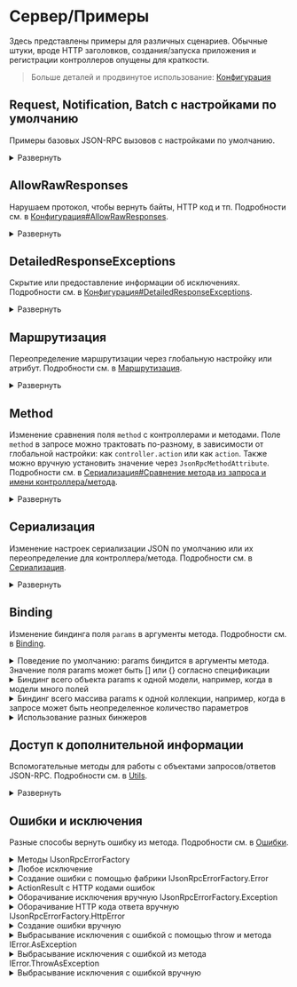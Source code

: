 # Сервер/Примеры

Здесь представлены примеры для различных сценариев. Обычные штуки, вроде HTTP заголовков, создания/запуска приложения и регистрации контроллеров опущены для краткости.

> Больше деталей и продвинутое использование: [Конфигурация](configuration)

## Request, Notification, Batch с настройками по умолчанию

Примеры базовых JSON-RPC вызовов с настройками по умолчанию.

<details>
<summary>Развернуть</summary>

> `Program.cs`
```cs
// ...
builder.Services.AddJsonRpcServer();
// ...
app.UseJsonRpc();
// ...
```

> `EchoController.cs`
```cs
public class EchoController : JsonRpcControllerBase
{
    public async Task<ActionResult<string>> ToLower(string value)
    {
        // ...
        var result = value.ToLowerInvariant();
        return this.Ok(result);
    }
}
```

<table>
<tr>
    <th>
        Запрос
    </th>
    <th>
        Ответ
    </th>
</tr>

<tr>

<td valign="top">

JSON-RPC Request
```http
POST /api/jsonrpc HTTP/1.1
Content-Type: application/json; charset=utf-8
```
```json
{
    "id": 1,
    "method": "echo.to_lower",
    "params": {
        "value": "TEST"
    },
    "jsonrpc": "2.0"
}
```

</td>
<td valign="top">

Обычный ответ
```http
HTTP/1.1 200 OK
Content-Type: application/json; charset=utf-8
```
```json
{
    "id": 1,
    "result": "test",
    "jsonrpc": "2.0"
}
```

</td>
</tr>

<tr>

<td valign="top">

JSON-RPC Notification
```http
POST /api/jsonrpc HTTP/1.1
Content-Type: application/json; charset=utf-8
```
```json
{
    "method": "echo.to_lower",
    "params": {
        "value": "TEST"
    },
    "jsonrpc": "2.0"
}
```

</td>
<td valign="top">

Нет ответа, по спецификации
```http
HTTP/1.1 200 OK
Content-Length: 0
```

</td>
</tr>

<tr>

<td valign="top">

JSON-RPC Batch
```http
POST /api/jsonrpc HTTP/1.1
Content-Type: application/json; charset=utf-8
```
```json
[
    {
        "id": 1,
        "method": "echo.to_lower",
        "params": {
            "value": "REQUEST WITH ID AS NUMBER"
        },
        "jsonrpc": "2.0"
    },
    {
        "id": "abc",
        "method": "echo.to_lower",
        "params": {
            "value": "REQUEST WITH ID AS STRING"
        },
        "jsonrpc": "2.0"
    },
    {
        "id": null,
        "method": "echo.to_lower",
        "params": {
            "value": "REQUEST WITH NULL ID"
        },
        "jsonrpc": "2.0"
    },
    {
        "method": "echo.to_lower",
        "params": {
            "value": "NOTIFICATION, NO RESPONSE EXPECTED"
        },
        "jsonrpc": "2.0"
    }
]
```

</td>
<td valign="top">

Ответы для всех элементов запроса, кроме notification-ов
```http
HTTP/1.1 200 OK
Content-Type: application/json; charset=utf-8
```
```json
[
    {
        "id": 1,
        "result": "request with id as number",
        "jsonrpc": "2.0"
    },
    {
        "id": "abc",
        "result": "request with id as string",
        "jsonrpc": "2.0"
    },
    {
        "id": null,
        "result": "request with null id",
        "jsonrpc": "2.0"
    }
]
```

</td>
</tr>


</table>
</details>


## AllowRawResponses

Нарушаем протокол, чтобы вернуть байты, HTTP код и тп. Подробности см. в [Конфигурация#AllowRawResponses](configuration#AllowRawResponses).

<details>
<summary>Развернуть</summary>

> `Program.cs`
```cs
// ...
builder.Services.AddJsonRpcServer(static options => options.AllowRawResponses = true);
// ...
app.UseJsonRpc();
// ...
```

> `DataController.cs`
```cs
public class DataController : JsonRpcControllerBase
{
    public async Task<IActionResult> GetBytes(int count)
    {
        // ...
        var bytes = Enumerable.Range(0, count).Select(static x => (byte) x).ToArray();
        return new FileContentResult(bytes, "application/octet-stream");
    }

    public async Task<IActionResult> RedirectTo(string url)
    {
        // ...
        return this.RedirectPermanent(url);
    }
}
```

<table>
<tr>
    <th>
        Запрос
    </th>
    <th>
        Ответ
    </th>
</tr>

<tr>

<td valign="top">

Запрос GetBytes
```http
POST /api/jsonrpc HTTP/1.1
Content-Type: application/json; charset=utf-8
```
```json
{
    "id": 1,
    "method": "data.get_bytes",
    "params": {
        "count": 100
    },
    "jsonrpc": "2.0"
}
```

</td>
<td valign="top">

Неизмененные байты в ответе
```http
HTTP/1.1 200 OK
Content-Type: application/octet-stream
Content-Length: 100
```
```
�

 !"#$%&'()*+,-./0123456789:;<=>?@ABCDEFGHIJKLMNOPQRSTUVWXYZ[\]^_`abc
```

</td>
</tr>

<tr>

<td valign="top">

Запрос RedirectTo
```http
POST /api/jsonrpc HTTP/1.1
Content-Type: application/json; charset=utf-8
```
```json
{
    "id": 1,
    "method": "data.redirect_to",
    "params": {
        "url": "https://google.com"
    },
    "jsonrpc": "2.0"
}
```

</td>
<td valign="top">

HTTP Redirect
```http
HTTP/1.1 301 Moved Permanently
Content-Length: 0
Location: https://google.com
```

</td>
</tr>

<tr>

<td valign="top">

JSON-RPC Batch
```http
POST /api/jsonrpc HTTP/1.1
Content-Type: application/json; charset=utf-8
```
```json
[
    {
        "id": 1,
        "method": "data.get_bytes",
        "params": {
            "count": 100
        },
        "jsonrpc": "2.0"
    }
]
```

</td>
<td valign="top">

JSON-RPC Error
```http
HTTP/1.1 200 OK
Content-Type: application/json; charset=utf-8
```
```json
[
    {
        "id": 1,
        "error": {
            "code": -32001,
            "message": "Server error",
            "data": {
                "type": "Tochka.JsonRpc.Server.Exceptions.JsonRpcServerException",
                "message": "Raw responses are not allowed in batch requests",
                "details": null
            }
        },
        "jsonrpc": "2.0"
    }
]
```

</td>
</tr>


</table>
</details>


## DetailedResponseExceptions

Скрытие или предоставление информации об исключениях. Подробности см. в [Конфигурация#DetailedResponseExceptions](configuration#DetailedResponseExceptions).

<details>
<summary>Развернуть</summary>

> `Program.cs`
```cs
// ...
builder.Services.AddJsonRpcServer(static options => options.DetailedResponseExceptions = /* true или false */);
// ...
app.UseJsonRpc();
// ...
```

> `ErrorController.cs`
```cs
public class ErrorController : JsonRpcControllerBase
{
    public async Task<IActionResult> Fail()
    {
        // ...
        throw new NotImplementedException("exception message");
    }
}
```

<table>
<tr>
    <th>
        Запрос
    </th>
    <th>
        Ответ
    </th>
</tr>

<tr>

<td valign="top">

Запрос
```http
POST /api/jsonrpc HTTP/1.1
Content-Type: application/json; charset=utf-8
```
```json
{
    "id": 1,
    "method": "error.fail",
    "params": null,
    "jsonrpc": "2.0"
}
```

</td>
<td valign="top">

Отсутствуют details, если `DetailedResponseExceptions` равен **false**
```http
HTTP/1.1 200 OK
Content-Type: application/json; charset=utf-8
```
```json
{
    "id": 1,
    "error": {
        "code": -32000,
        "message": "Server error",
        "data": {
            "type": "System.NotImplementedException",
            "message": "exception message",
            "details": null
        }
    },
    "jsonrpc": "2.0"
}
```

</td>
</tr>

<tr>

<td valign="top">

Запрос
```http
POST /api/jsonrpc HTTP/1.1
Content-Type: application/json; charset=utf-8
```
```json
{
    "id": 1,
    "method": "error.fail",
    "params": null,
    "jsonrpc": "2.0"
}
```

</td>
<td valign="top">

`exception.ToString()` в поле details, если `DetailedResponseExceptions` равен **true**
```http
HTTP/1.1 200 OK
Content-Type: application/json; charset=utf-8
```
```json
{
    "id": 1,
    "error": {
        "code": -32000,
        "message": "Server error",
        "data": {
            "type": "System.NotImplementedException",
            "message": "exception message",
            "details": "System.NotImplementedException: exception message\r\n   at Application.Controllers.ErrorController.Fail() in C:\\Path\\To\\Application\\Controllers\\ErrorController.cs:line 7\r\n   at lambda_method6(Closure , Object , Object[] )\r\n   at Microsoft.AspNetCore.Mvc.Infrastructure.ActionMethodExecutor.SyncObjectResultExecutor.Execute(IActionResultTypeMapper mapper, ObjectMethodExecutor executor, Object controller, Object[] arguments)\r\n   at Microsoft.AspNetCore.Mvc.Infrastructure.ControllerActionInvoker.InvokeActionMethodAsync()\r\n   at Microsoft.AspNetCore.Mvc.Infrastructure.ControllerActionInvoker.Next(State& next, Scope& scope, Object& state, Boolean& isCompleted)\r\n   at Microsoft.AspNetCore.Mvc.Infrastructure.ControllerActionInvoker.InvokeNextActionFilterAsync()\r\n--- End of stack trace from previous location ---\r\n   at Microsoft.AspNetCore.Mvc.Infrastructure.ControllerActionInvoker.Rethrow(ActionExecutedContextSealed context)\r\n   at Microsoft.AspNetCore.Mvc.Infrastructure.ControllerActionInvoker.Next(State& next, Scope& scope, Object& state, Boolean& isCompleted)\r\n   at Microsoft.AspNetCore.Mvc.Infrastructure.ControllerActionInvoker.InvokeInnerFilterAsync()\r\n--- End of stack trace from previous location ---\r\n   at Microsoft.AspNetCore.Mvc.Infrastructure.ResourceInvoker.<InvokeNextExceptionFilterAsync>g__Awaited|26_0(ResourceInvoker invoker, Task lastTask, State next, Scope scope, Object state, Boolean isCompleted)"
        }
    },
    "jsonrpc": "2.0"
}
```

</td>
</tr>


</table>
</details>


## Маршрутизация

Переопределение маршрутизации через глобальную настройку или атрибут. Подробности см. в [Маршрутизация](routing).

<details>
<summary>Развернуть</summary>

Все методы JSON-RPC должны иметь одинаковый префикс адреса (по умолчанию `/api/jsonrpc`), чтобы их можно было отличить от REST запросов, если оба API используются в одном проекте. Если префикс не указан явно в route метода, то он будет добавлен автоматически. Для методов, у которых адрес не указан вручную, префикс будет использоваться как полный route (без части `/controllerName`).

Изменение адреса по умолчанию и переопределение его для контроллера или метода:
> `Program.cs`
```cs
// ...
builder.Services.AddJsonRpcServer(static options => options.RoutePrefix = "/public_api");
// ...
app.UseJsonRpc();
// ...
```

> `UsersController.cs`
```cs
/* Здесь тоже можно переопределить [Route] */
public class UsersController : JsonRpcControllerBase
{
    public async Task<ActionResult<List<string>>> GetNames()
    {
        // ...
        return this.Ok(new List<string>() { "Alice", "Bob" });
    }

    [Route("/admin_api")]
    public async Task<ActionResult<Guid>> Create(string name)
    {
        // добавляем пользователя в БД и возвращаем ID
        // ...
        return this.Ok(Guid.NewGuid());
    }
}
```

<table>
<tr>
    <th>
        Запрос
    </th>
    <th>
        Ответ
    </th>
</tr>

<tr>

<td valign="top">

Запрос GetNames по адресу по умолчанию
```http
POST /public_api HTTP/1.1
Content-Type: application/json; charset=utf-8
```
```json
{
    "id": 1,
    "method": "users.get_names",
    "params": null,
    "jsonrpc": "2.0"
}
```

</td>
<td valign="top">

Обычный ответ
```http
HTTP/1.1 200 OK
Content-Type: application/json; charset=utf-8
```
```json
{
    "id": 1,
    "result": [
        "Alice",
        "Bob"
    ],
    "jsonrpc": "2.0"
}
```

</td>
</tr>

<tr>

<td valign="top">

Запрос Create на переопределенный адрес без префикса
```http
POST /admin_api HTTP/1.1
Content-Type: application/json; charset=utf-8
```
```json
{
    "id": 1,
    "method": "users.create",
    "params": {
        "name": "Charlie"
    },
    "jsonrpc": "2.0"
}
```

</td>
<td valign="top">

Ответ с ошибкой 404
```http
HTTP/1.1 404 Not Found
Content-Length: 0
```

</td>
</tr>

<tr>

<td valign="top">

Запрос Create на переопределенный адрес с префиксом
```http
POST /public_api/admin_api HTTP/1.1
Content-Type: application/json; charset=utf-8
```
```json
{
    "id": 1,
    "method": "users.create",
    "params": {
        "name": "Charlie"
    },
    "jsonrpc": "2.0"
}
```

</td>
<td valign="top">

Обычный ответ
```http
HTTP/1.1 200 OK
Content-Type: application/json; charset=utf-8
```
```json
{
    "id": 1,
    "result": "82a160a8-ad1d-472f-84d3-569b1514f384",
    "jsonrpc": "2.0"
}
```

</td>
</tr>

</table>
</details>


## Method

Изменение сравнения поля `method` с контроллерами и методами. Поле `method` в запросе можно трактовать по-разному, в зависимости от глобальной настройки: как `controller.action` или как `action`. Также можно вручную установить значение через `JsonRpcMethodAttribute`. Подробности см. в [Сериализация#Сравнение метода из запроса и имени контроллера/метода](serialization#Сравнение-метода-из-запроса-и-имени-контроллераметода).

<details>
<summary>Развернуть</summary>


> `Program.cs`
```cs
// ...
builder.Services.AddJsonRpcServer(static options => options.DefaultMethodStyle = /* JsonRpcMethodStyle.ControllerAndAction или JsonRpcMethodStyle.ActionOnly */);
// ...
app.UseJsonRpc();
// ...
```

> `EchoController.cs`
```cs
/* Здесь тоже можно переопределить [JsonRpcMethodStyle] */
public class EchoController : JsonRpcControllerBase
{
    /* Здесь тоже можно переопределить [JsonRpcMethodStyle] или [JsonRpcMethod] */
    public async Task<ActionResult<string>> ToLower(string value)
    {
        // ...
        var result = value.ToLowerInvariant();
        return this.Ok(result);
    }

    [JsonRpcMethod("to upper")]
    public async Task<ActionResult<string>> ToUpper(string value)
    {
        // ...
        var result = value.ToUpperInvariant();
        return this.Ok(result);
    }
}
```

<table>
<tr>
    <th>
        Запрос
    </th>
    <th>
        Ответ
    </th>
</tr>

<tr>

<td valign="top">

Запрос со значением method в виде `controller.action` (`JsonRpcMethodStyle.ControllerAndAction`)
```http
POST /api/jsonrpc HTTP/1.1
Content-Type: application/json; charset=utf-8
```
```json
{
    "id": 1,
    "method": "echo.to_lower",
    "params": {
        "value": "TEST"
    },
    "jsonrpc": "2.0"
}
```

</td>
<td valign="top">

Ответ от `EchoController.ToLower`
```http
HTTP/1.1 200 OK
Content-Type: application/json; charset=utf-8
```
```json
{
    "id": 1,
    "result": "test",
    "jsonrpc": "2.0"
}
```

</td>
</tr>

<tr>

<td valign="top">

Запрос со значением method в виде `action` (`JsonRpcMethodStyle.ActionOnly`)
```http
POST /api/jsonrpc HTTP/1.1
Content-Type: application/json; charset=utf-8
```
```json
{
    "id": 1,
    "method": "to_lower",
    "params": {
        "value": "TEST"
    },
    "jsonrpc": "2.0"
}
```

</td>
<td valign="top">

Ответ от `EchoController.ToLower`
```http
HTTP/1.1 200 OK
Content-Type: application/json; charset=utf-8
```
```json
{
    "id": 1,
    "result": "test",
    "jsonrpc": "2.0"
}
```

</td>
</tr>

<tr>

<td valign="top">

Запрос с установленным вручную method (через `JsonRpcMethodAttribute`)
```http
POST /api/jsonrpc HTTP/1.1
Content-Type: application/json; charset=utf-8
```
```json
{
    "id": 1,
    "method": "to upper",
    "params": {
        "value": "test"
    },
    "jsonrpc": "2.0"
}
```

</td>
<td valign="top">

Ответ от `EchoController.ToUpper`
```http
HTTP/1.1 200 OK
Content-Type: application/json; charset=utf-8
```
```json
{
    "id": 1,
    "result": "TEST",
    "jsonrpc": "2.0"
}
```

</td>
</tr>


</table>
</details>


## Сериализация

Изменение настроек сериализации JSON по умолчанию или их переопределение для контроллера/метода. Подробности см. в [Сериализация](serialization).

<details>
<summary>Развернуть</summary>

Обращаем внимание, как сериализация влияет на поля `params` и `method`.
> `Program.cs`
```cs
// ...

// Еще можно использовать настройки из класса JsonRpcSerializerOptions
var jsonSerializerOptions = new JsonSerializerOptions { PropertyNamingPolicy = JsonNamingPolicy.CamelCase };
builder.Services.AddJsonRpcServer(options => options.DefaultDataJsonSerializerOptions = jsonSerializerOptions);

// Провайдер настроек для использования в JsonRpcSerializerOptionsAttribute
builder.Services.AddSingleton<IJsonSerializerOptionsProvider, SnakeCaseJsonSerializerOptionsProvider>();
// ...
app.UseJsonRpc();
// ...
```

> `SimpleCalcController.cs`
```cs
/* Здесь тоже можно переопределить [JsonRpcSerializerOptions] */
public class SimpleCalcController : JsonRpcControllerBase
{
    public async Task<ActionResult<object>> SubtractIntegers(int firstValue, int secondValue)
    {
        // ...
        return this.Ok(new
        {
            firstValue,
            secondValue,
            firstMinusSecond = firstValue - secondValue
        });
    }

    // ВАЖНО: SnakeCaseJsonSerializerOptionsProvider должен быть зарегистрирован в DI как IJsonSerializerOptionsProvider
    [JsonRpcSerializerOptions(typeof(SnakeCaseJsonSerializerOptionsProvider))]
    public async Task<ActionResult<object>> AddIntegers(int firstValue, int secondValue)
    {
        // ...
        return this.Ok(new
        {
            firstValue,
            secondValue,
            firstPlusSecond = firstValue + secondValue
        });
    }
}
```

<table>
<tr>
    <th>
        Запрос
    </th>
    <th>
        Ответ
    </th>
</tr>

<tr>

<td valign="top">

Запрос с camelCase
```http
POST /api/jsonrpc HTTP/1.1
Content-Type: application/json; charset=utf-8
```
```json
{
    "id": 1,
    "method": "simpleCalc.subtractIntegers",
    "params": {
        "firstValue": 42,
        "secondValue": 38
    },
    "jsonrpc": "2.0"
}
```

</td>
<td valign="top">

Ответ с camelCase
```http
HTTP/1.1 200 OK
Content-Type: application/json; charset=utf-8
```
```json
{
    "id": 1,
    "result": {
        "firstValue": 42,
        "secondValue": 38,
        "firstMinusSecond": 4
    },
    "jsonrpc": "2.0"
}
```

</td>
</tr>

<tr>

<td valign="top">

Запрос со snake_case
```http
POST /api/jsonrpc HTTP/1.1
Content-Type: application/json; charset=utf-8
```
```json
{
    "id": 1,
    "method": "simple_calc.add_integers",
    "params": {
        "first_value": 42,
        "second_value": 38
    },
    "jsonrpc": "2.0"
}
```

</td>
<td valign="top">

Ответ со snake_case
```http
HTTP/1.1 200 OK
Content-Type: application/json; charset=utf-8
```
```json
{
    "id": 1,
    "result": {
        "first_value": 42,
        "second_value": 38,
        "first_plus_second": 80
    },
    "jsonrpc": "2.0"
}
```

</td>
</tr>


</table>
</details>


## Binding

Изменение биндинга поля `params` в аргументы метода. Подробности см. в [Binding](binding).

<details>
<summary>Поведение по умолчанию: params биндится в аргументы метода. Значение поля params может быть [] или {} согласно спецификации</summary>

<table>
<tr>
    <th>
        Запрос
    </th>
    <th>
        Метод
    </th>
</tr>

<tr>

<td valign="top">

В запросе объект с двумя полями
```http
POST /api/jsonrpc HTTP/1.1
Content-Type: application/json; charset=utf-8
```
```json
{
    "id": 1,
    "method": "foo",
    "params": {
        "bar": 1,
        "baz": "test"
    },
    "jsonrpc": "2.0"
}
```

</td>
<td valign="top">

`params` биндится в аргументы метода по именам
```cs
public async Task<IActionResult> Foo(int bar, string baz)
{
    // bar == 1
    // baz == "test"

    // ...
}
```

</td>
</tr>

<tr>

<td valign="top">

В запросе массив с двумя элементами
```http
POST /api/jsonrpc HTTP/1.1
Content-Type: application/json; charset=utf-8
```
```json
{
    "id": 1,
    "method": "foo",
    "params": [
        1,
        "test"
    ],
    "jsonrpc": "2.0"
}
```

</td>
<td valign="top">

`params` биндится в аргументы метода по индексам
```cs
public async Task<IActionResult> Foo(int bar, string baz)
{
    // bar == 1
    // baz == "test"

    // ...
}
```

</td>
</tr>


</table>
</details>


<details>
<summary>Биндинг всего объекта params к одной модели, например, когда в модели много полей</summary>

<table>
<tr>
    <th>
        Запрос
    </th>
    <th>
        Метод
    </th>
</tr>

<tr>

<td valign="top">

В запросе объект с двумя полями
```http
POST /api/jsonrpc HTTP/1.1
Content-Type: application/json; charset=utf-8
```
```json
{
    "id": 1,
    "method": "foo",
    "params": {
        "bar": 1,
        "baz": "test"
    },
    "jsonrpc": "2.0"
}
```

</td>
<td valign="top">

`params` биндится в один аргумент метода
```cs
public record Data(int Bar, string Baz);

public async Task<IActionResult> Foo([FromParams(BindingStyle.Object)] Data data)
{
    // data.Bar == 1
    // data.Baz == "test"

    // ...
}
```

</td>
</tr>

<tr>

<td valign="top">

В запросе массив с двумя элементами
```http
POST /api/jsonrpc HTTP/1.1
Content-Type: application/json; charset=utf-8
```
```json
{
    "id": 1,
    "method": "foo",
    "params": [
        1,
        "test"
    ],
    "jsonrpc": "2.0"
}
```

</td>
<td valign="top">

Ошибка, потому что элементы массива не биндятся в поля объекта
```cs
public record Data(int Bar, string Baz);

public async Task<IActionResult> Foo([FromParams(BindingStyle.Object)] Data data)
{
    // не работает для массива `params`
}
```
```json
{
    "id": "123",
    "error": {
        "code": -32602,
        "message": "Invalid params",
        "data": {
            "data": [
                "Error while binding value by JSON key = [params] - Can't bind array to object parameter"
            ]
        }
    },
    "jsonrpc": "2.0"
}
```

</td>
</tr>


</table>

</details>


<details>
<summary>Биндинг всего массива params к одной коллекции, например, когда в запросе может быть неопределенное количество параметров</summary>

<table>
<tr>
    <th>
        Запрос
    </th>
    <th>
        Метод
    </th>
</tr>

<tr>

<td valign="top">

В запросе объект с двумя полями
```http
POST /api/jsonrpc HTTP/1.1
Content-Type: application/json; charset=utf-8
```
```json
{
    "id": 1,
    "method": "foo",
    "params": {
        "bar": 1,
        "baz": 2
    },
    "jsonrpc": "2.0"
}
```

</td>
<td valign="top">

Ошибка, потому что поля объекта не биндятся в элементы массива
```cs
public async Task<IActionResult> Foo([FromParams(BindingStyle.Array)] List<int> data)
{
    //  не работает для объекта `params`
}
```
```json
{
    "id": 1,
    "error": {
        "code": -32602,
        "message": "Invalid params",
        "data": {
            "data": [
                "Error while binding value by JSON key = [params] - Can't bind object to collection parameter"
            ]
        }
    },
    "jsonrpc": "2.0"
}
```

</td>
</tr>

<tr>

<td valign="top">

В запросе массив с двумя элементами
```http
POST /api/jsonrpc HTTP/1.1
Content-Type: application/json; charset=utf-8
```
```json
{
    "id": 1,
    "method": "foo",
    "params": [
        1,
        2
    ],
    "jsonrpc": "2.0"
}
```

</td>
<td valign="top">

Элементы массива биндятся в коллекцию
```cs
public async Task<IActionResult> Foo([FromParams(BindingStyle.Array)] List<int> data)
{
    // data[0] == 1
    // data[1] == 2

    // ...
}
```

</td>
</tr>


</table>

</details>


<details>
<summary>Использование разных бинжеров</summary>

Также можно попробовать значения по умолчанию, object, dynamic и собственную сериализацию...
```cs
public async Task<IActionResult> Foo1(object bar, dynamic baz, [FromParams(BindingStyle.Object)] Data data, [FromServices] ICustomService service, CancellationToken token)
{
    // bar, baz биндятся по умолчанию
    // data биндится согласно указанному поведению
    // service и token биндятся фреймворком

    // ...
}

public async Task<IActionResult> Foo2(int? bar, string baz = "default_value")
{
    // В запросе "params" может содержать nullable "bar" и полностью, а поле "baz" может полностью отсутствовать

    // ...
}
```

</details>

## Доступ к дополнительной информации

Вспомогательные методы для работы с объектами запросов/ответов JSON-RPC. Подробности см. в [Utils](utils).

<details>
<summary>Развернуть</summary>

Для удобства добавлено несколько extension-методов для `HttpContext`. Полезно для использования в мидлварях и фильтрах.

Получение объекта JSON-RPC вызова:
```cs
var call = HttpContext.GetJsonRpcCall();

var id = (call as UntypedRequest)?.Id;
var method = call.Method;
var parameters = call.Params
```

Получение сырого JSON-RPC вызова в виде `JsonDocument`:
```cs
var rawCall = HttpContext.GetRawJsonRpcCall();

Console.WriteLine(rawCall.RootElement);
```

Получение объекта JSON-RPC ответа:
```cs
var call = HttpContext.GetJsonRpcResponse();

var id = (call as UntypedResponse)?.Id;
var result = call.Result
```

Проверка, является ли текущий вызов частью batch-запроса:
```cs
var isBatch = HttpContext.JsonRpcRequestIsBatch();

if (isBatch)
{
    Console.WriteLine("This call is part of batch request!");
}
```

Ручная установка ответа. Осторожно: его могут перезаписать фильтры!
```cs
var response = new UntypedResponse(request.Id, result)

HttpContext.SetJsonRpcResponse(response);
```

</details>

## Ошибки и исключения

Разные способы вернуть ошибку из метода. Подробности см. в [Ошибки](errors).

<details>
<summary>Методы IJsonRpcErrorFactory</summary>

```cs
public class FailController : JsonRpcControllerBase
{
    private readonly IJsonRpcErrorFactory jsonRpcErrorFactory;
    public FailController(IJsonRpcErrorFactory jsonRpcErrorFactory) => this.jsonRpcErrorFactory = jsonRpcErrorFactory;

    public async Task<ActionResult<IError>> PredefinedError()
    {
        // ...
        return this.Ok(jsonRpcErrorFactory.InvalidParams("oops"));
        // или другие:
        //return this.Ok(jsonRpcErrorFactory.ParseError("oops"));
        //return this.Ok(jsonRpcErrorFactory.InvalidRequest("oops"));
    }
}
```

Ответ на запрос (вне зависимости от [`DetailedResponseExceptions`](configuration#DetailedResponseExceptions)):
```json
{
    "id": 1,
    "error": {
        "code": -32602,
        "message": "Invalid params",
        "data": "oops"
    },
    "jsonrpc": "2.0"
}
```

</details>

<details>
<summary>Любое исключение</summary>

```cs
public class FailController : JsonRpcControllerBase
{
    public async Task<IActionResult> ThrowException()
    {
        // ...
        throw new DivideByZeroException("test");
    }
}
```

Ответ на запрос (зависит от [`DetailedResponseExceptions`](configuration#DetailedResponseExceptions)):
<table>
<tr>
    <th>
        DetailedResponseExceptions = false
    </th>
    <th>
        DetailedResponseExceptions = true
    </th>
</tr>

<tr>
<td valign="top">

```json
{
    "id": 1,
    "error": {
        "code": -32000,
        "message": "Server error",
        "data": {
            "type": "System.DivideByZeroException",
            "message": "test",
            "details": null
        }
    },
    "jsonrpc": "2.0"
}
```

</td>
<td valign="top">

```json
{
    "id": 1,
    "error": {
        "code": -32000,
        "message": "Server error",
        "data": {
            "type": "System.DivideByZeroException",
            "message": "test",
            "details": "System.DivideByZeroException: test\r\n   at Application.Controllers.FailController.ThrowException() ... (and the rest of the stack trace) ..."
        }
    },
    "jsonrpc": "2.0"
}
```

</td>
</tr>
</table>

</details>

<details>
<summary>Создание ошибки с помощью фабрики IJsonRpcErrorFactory.Error</summary>

```cs
public record MyData(int Bar, string Baz);

public class FailController : JsonRpcControllerBase
{
    private readonly IJsonRpcErrorFactory jsonRpcErrorFactory;
    public FailController(IJsonRpcErrorFactory jsonRpcErrorFactory) => this.jsonRpcErrorFactory = jsonRpcErrorFactory;

    public async Task<ActionResult<IError>> Error()
    {
        // ...
        return this.Ok(jsonRpcErrorFactory.Error(123, "error with custom data", new MyData(456, "baz"));
    }
}
```

Ответ на запрос (вне зависимости от [`DetailedResponseExceptions`](configuration#DetailedResponseExceptions)):
```json
{
    "id": 1,
    "error": {
        "code": 123,
        "message": "error with custom data",
        "data": {
            "bar": 456,
            "baz": "baz"
        }
    },
    "jsonrpc": "2.0"
}
```

</details>

<details>
<summary>ActionResult с HTTP кодами ошибок</summary>

```cs
public record MyData(int Bar, string Baz);

public class FailController : JsonRpcControllerBase
{
    public async Task<IActionResult> MvcError()
    {
        // ...
        return this.BadRequest(new MyData(123, "baz"));
    }
}
```

Ответ на запрос (вне зависимости от [`DetailedResponseExceptions`](configuration#DetailedResponseExceptions)):
```json
{
    "id": 1,
    "error": {
        "code": -32602,
        "message": "Invalid params",
        "data": {
            "bar": 123,
            "baz": "baz"
        }
    },
    "jsonrpc": "2.0"
}
```

</details>

<details>
<summary>Оборачивание исключения вручную IJsonRpcErrorFactory.Exception</summary>

```cs
public class FailController : JsonRpcControllerBase
{
    private readonly IJsonRpcErrorFactory jsonRpcErrorFactory;
    public FailController(IJsonRpcErrorFactory jsonRpcErrorFactory) => this.jsonRpcErrorFactory = jsonRpcErrorFactory;

    public async Task<IActionResult> WrapExceptionManually()
    {
        // ...
        try
        {
            throw new DivideByZeroException("oops");
        }
        catch (Exception e)
        {
            var error = jsonRpcErrorFactory.Exception(e);
            return new ObjectResult(error);
        }

        return this.Ok();
    }
}
```

Ответ на запрос (зависит от [`DetailedResponseExceptions`](configuration#DetailedResponseExceptions)):
<table>
<tr>
    <th>
        DetailedResponseExceptions = false
    </th>
    <th>
        DetailedResponseExceptions = true
    </th>
</tr>

<tr>
<td valign="top">

```json
{
    "id": 1,
    "error": {
        "code": -32000,
        "message": "Server error",
        "data": {
            "type": "System.DivideByZeroException",
            "message": "oops",
            "details": null
        }
    },
    "jsonrpc": "2.0"
}
```

</td>
<td valign="top">

```json
{
    "id": 1,
    "error": {
        "code": -32000,
        "message": "Server error",
        "data": {
            "type": "System.DivideByZeroException",
            "message": "oops",
            "details": "System.DivideByZeroException: oops\r\n   at Application.Controllers.FailController.WrapExceptionManually() ... (and the rest of the stack trace) ..."
        }
    },
    "jsonrpc": "2.0"
}
```

</td>
</tr>
</table>

</details>

<details>
<summary>Оборачивание HTTP кода ответа вручную IJsonRpcErrorFactory.HttpError</summary>

```cs
public class FailController : JsonRpcControllerBase
{
    private readonly IJsonRpcErrorFactory jsonRpcErrorFactory;
    public FailController(IJsonRpcErrorFactory jsonRpcErrorFactory) => this.jsonRpcErrorFactory = jsonRpcErrorFactory;

    public async Task<ActionResult<IError>> WrapHttpErrorManually()
    {
        // ...
        var innerException = new DivideByZeroException("inner!");
        var e = new ArgumentException("message!", innerException);
        return this.Ok(jsonRpcErrorFactory.HttpError(500, e));
    }
}
```

Ответ на запрос (зависит от [`DetailedResponseExceptions`](configuration#DetailedResponseExceptions)):
<table>
<tr>
    <th>
        DetailedResponseExceptions = false
    </th>
    <th>
        DetailedResponseExceptions = true
    </th>
</tr>

<tr>
<td valign="top">

```json
{
    "id": 1,
    "error": {
        "code": -32603,
        "message": "Internal error",
        "data": {
            "type": "System.ArgumentException",
            "message": "message!",
            "details": null
        }
    },
    "jsonrpc": "2.0"
}
```

</td>
<td valign="top">

```json
{
    "id": 1,
    "error": {
        "code": -32603,
        "message": "Internal error",
        "data": {
            "type": "System.ArgumentException",
            "message": "message!",
            "details": "System.ArgumentException: message!\r\n ---> System.DivideByZeroException: inner!\r\n   --- End of inner exception stack trace ---"
        }
    },
    "jsonrpc": "2.0"
}
```

</td>
</tr>
</table>

</details>

<details>
<summary>Создание ошибки вручную</summary>

```cs
public record MyData(int Bar, string Baz);

public class FailController : JsonRpcControllerBase
{
    private readonly IJsonRpcErrorFactory jsonRpcErrorFactory;
    public FailController(IJsonRpcErrorFactory jsonRpcErrorFactory) => this.jsonRpcErrorFactory = jsonRpcErrorFactory;

    public async Task<ActionResult<IError>> ManuallyCreateError()
    {
        // ...
        var error = new Error<MyData>(123, "error with custom data", new MyData(456, "baz"));
        return this.Ok(error);
    }
}
```

Ответ на запрос (вне зависимости от [`DetailedResponseExceptions`](configuration#DetailedResponseExceptions)):
```json
{
    "id": 1,
    "error": {
        "code": 123,
        "message": "error with custom data",
        "data": {
            "bar": 456,
            "baz": "baz"
        }
    },
    "jsonrpc": "2.0"
}
```

</details>

<details>
<summary>Выбрасывание исключения с ошибкой с помощью throw и метода IError.AsException</summary>

```cs
public record MyData(int Bar, string Baz);

public class FailController : JsonRpcControllerBase
{
    private readonly IJsonRpcErrorFactory jsonRpcErrorFactory;
    public FailController(IJsonRpcErrorFactory jsonRpcErrorFactory) => this.jsonRpcErrorFactory = jsonRpcErrorFactory;

    public async Task<IActionResult> ThrowErrorAsException()
    {
        // ...
        var error = jsonRpcErrorFactory.Error(123, "error with custom data", new MyData(456, "baz"));
        throw error.AsException();
    }
}
```

Ответ на запрос (вне зависимости от [`DetailedResponseExceptions`](configuration#DetailedResponseExceptions)):
```json
{
    "id": 1,
    "error": {
        "code": 123,
        "message": "error with custom data",
        "data": {
            "bar": 456,
            "baz": "baz"
        }
    },
    "jsonrpc": "2.0"
}
```

</details>

<details>
<summary>Выбрасывание исключения с ошибкой из метода IError.ThrowAsException</summary>

```cs
public record MyData(int Bar, string Baz);

public class FailController : JsonRpcControllerBase
{
    private readonly IJsonRpcErrorFactory jsonRpcErrorFactory;
    public FailController(IJsonRpcErrorFactory jsonRpcErrorFactory) => this.jsonRpcErrorFactory = jsonRpcErrorFactory;

    public async Task<IActionResult> ThrowErrorAsException()
    {
        // ...
        var error = jsonRpcErrorFactory.Error(123, "error with custom data", new MyData(456, "baz"));
        error.ThrowAsException();
    }
}
```

Ответ на запрос (вне зависимости от [`DetailedResponseExceptions`](configuration#DetailedResponseExceptions)):
```json
{
    "id": 1,
    "error": {
        "code": 123,
        "message": "error with custom data",
        "data": {
            "bar": 456,
            "baz": "baz"
        }
    },
    "jsonrpc": "2.0"
}
```

</details>

<details>
<summary>Выбрасывание исключения с ошибкой вручную</summary>

```cs
public record MyData(int Bar, string Baz);

public class FailController : JsonRpcControllerBase
{
    private readonly IJsonRpcErrorFactory jsonRpcErrorFactory;
    public FailController(IJsonRpcErrorFactory jsonRpcErrorFactory) => this.jsonRpcErrorFactory = jsonRpcErrorFactory;

    public async Task<IActionResult> ThrowExceptionWithError()
    {
        // ...
        var error = jsonRpcErrorFactory.Error(123, "error with custom data", new MyData(456, "baz"));
        throw new JsonRpcErrorException(error);
    }
}
```

Ответ на запрос (вне зависимости от [`DetailedResponseExceptions`](configuration#DetailedResponseExceptions)):
```json
{
    "id": 1,
    "error": {
        "code": 123,
        "message": "error with custom data",
        "data": {
            "bar": 456,
            "baz": "baz"
        }
    },
    "jsonrpc": "2.0"
}
```

</details>
